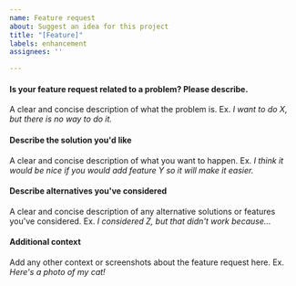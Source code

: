 ```yaml
---
name: Feature request
about: Suggest an idea for this project
title: "[Feature]"
labels: enhancement
assignees: ''

---
```


#### Is your feature request related to a problem? Please describe.
A clear and concise description of what the problem is.
Ex. *I want to do X, but there is no way to do it.*

#### Describe the solution you'd like
A clear and concise description of what you want to happen.
Ex. *I think it would be nice if you would add feature Y so it will make it easier.*

#### Describe alternatives you've considered
A clear and concise description of any alternative solutions or features you've considered.
Ex. *I considered Z, but that didn't work because...*

#### Additional context
Add any other context or screenshots about the feature request here.
Ex. *Here's a photo of my cat!*
